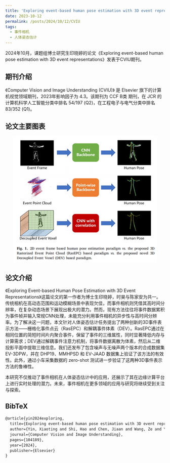 ```yaml
---
title: 'Exploring event-based human pose estimation with 3D event representations'
date: 2023-10-12
permalink: /posts/2024/10/12/CVIU
tags:
  - 事件相机
  - 人体姿态估计
---
```


2024年10月，课题组博士研究生印晓婷的论文《Exploring event-based human pose estimation with 3D event representations》发表于CVIU期刊。

## 期刊介绍

《Computer Vision and Image Understanding (CVIU)》 是 Elsevier 旗下的计算机视觉领域期刊，2023年影响因子为 4.3。该期刊为 CCF B类 期刊，在 JCR 的计算机科学人工智能分类中排名 54/197 (Q2)，在工程电子与电气分类中排名 83/352 (Q1)。

## 论文主要图表
<div style="text-align:center">
<img src="/images/research/2024-10-12-CVIU/图片1.png" alt="Portfolio" style="max-width: 100%">
</div>

## 论文介绍

《Exploring Event-based Human Pose Estimation with 3D Event Representations》这篇论文的第一作者为博士生印晓婷，时昊与陈家安为共一。传统相机在高动态范围和运动模糊场景中表现欠佳，而事件相机则凭借其高时间分辨率，在复杂动态场景下展现出极大的潜力。然而，现有方法往往将事件数据累积为事件帧并输入常规CNN处理，未能充分利用事件相机的异步性与高时间分辨率。为了解决这一问题，本文针对人体姿态估计任务提出了两种创新的3D事件表示方法——栅格化事件点云（RasEPC）和解耦事件体素（DEV）。RasEPC通过在相同位置的简短时间片内聚合事件，保留了事件的三维属性，同时显著降低内存与计算需求；DEV通过解耦事件注意力机制，将事件数据离散为体素，然后从二维投影平面中提取三维信息。我们还发布了包含噪声与无噪声两个版本的合成数据集 EV-3DPW，并在 DHP19、MMHPSD 和 EV-JAAD 数据集上验证了该方法的有效性。此外，通过小车采集数据的 zero-shot 测试进一步验证了这两种3D事件表示方法的鲁棒性。

本研究不仅推动了事件相机在人体姿态估计中的应用，还展示了其在边缘计算平台上进行实时处理的潜力。未来，事件相机在更多领域的应用与研究将继续受到关注与探索。



## BibTeX
```tex
@article{yin2024exploring,
  title={Exploring event-based human pose estimation with 3D event representations},
  author={Yin, Xiaoting and Shi, Hao and Chen, Jiaan and Wang, Ze and Ye, Yaozu and Yang, Kailun and Wang, Kaiwei},
  journal={Computer Vision and Image Understanding},
  pages={104189},
  year={2024},
  publisher={Elsevier}
}
```

